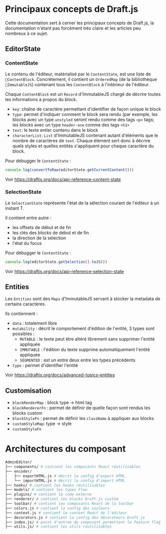 # Principaux concepts de Draft.js

Cette documentation sert à cerner les principaux concepts de Draft.js, la documentation n'étant pas forcément très claire et les articles peu nombreux à ce sujet.

## EditorState

### ContentState
Le contenu de l'éditeur, matérialisé par le `ContentState`, est une liste de `ContentBlock`. Concrètement, il contient un `OrderedMap` (de la bibliothèque `ImmutableJS`) contenant tous les `ContentBlock` à l'intérieur de l'éditeur.

Chaque `ContentBlock` est un `Record` d'ImmutableJS chargé de décrire toutes les informations à propos du block.
* `key`: chaîne de caractère permettant d'identifier de façon unique le block
* `type`: permet d'indiquer comment le block sera rendu (par exemple, les blocks avec un type `unstyled` seront rendu comme des tags `<p>` tags; les blocks avec un type `header-one` comme des tags `<h1>`
* `text`: le texte entier contenu dans le block
* `characterList`: `List` d'ImmutableJS contenant autant d'éléments que le nombre de caractères de `text`. Chaque élément sert donc à décrire quels styles et quelles entités s'appliquent pour chaque caractère du block.

Pour débugger le `ContentState` :
```js
console.log(convertToRaw(editorState.getCurrentContent()))
```

Voir https://draftjs.org/docs/api-reference-content-state

### SelectionState
Le `SelectionState` représente l'état de la sélection courant de l'éditeur à un instant T.

Il contient entre autre :
* les offsets de début et de fin
* les clés des blocks de début et de fin
* la direction de la sélection
* l'état du focus

Pour débugger le `ContentState` :
```js
console.log(editorState.getSelection().toJS())
```

Voir https://draftjs.org/docs/api-reference-selection-state

## Entities

Les `Entities` sont des `Maps` d'ImmutableJS servant à stocker la metadata de certains caractères.

Ils contiennent :
* `data` : totalement libre
* `mutability` : décrit le comportement d'édition de l'entité, 3 types sont possibles :
  * `MUTABLE` : le texte peut être altéré librement sans supprimer l'entité appliquée
  * `IMMUTABLE` : l'édition du texte supprime automatiquement l'entité appliquée
  * `SEGMENTED` : est un entre deux entre les types précédents
* `type` : permet d'identifier l'entité

Voir https://draftjs.org/docs/advanced-topics-entities

## Customisation

* `blockRenderMap` : block type -> html tag
* `blockRendererFn` : permet de définir de quelle façon sont rendus les blocks custom
* `blockStyleFn` : permet de définir les `className` à appliquer aux blocks
* `customStyleMap`: type -> style
* `customStyleFn`

# Architectures du composant

```sh
AdminEditor/
├── components/ # contient les composants React réutilisables
├── encoder/
│   ├── exportHTML.js # décrit la config d'export HTML
│   └── importHTML.js # décrit la config d'import HTML
├── hooks/ # contient les hooks réutilisables
├── models/ # contient les types Flow
├── plugins/ # contient le code externe
├── renderer/ # contient les blocks Draft.js custom
├── toolbar/ # contient les composants React de la toolbar
├── colors.js # contient la config des couleurs
├── context.js # contient le context React de l'éditeur
├── decorators.js # contient la config des décorateurs Draft.js
├── index.js/ # point d'entrée du composant permettant le feature flag
├── utils.js/ # contient les utils réutilisables
```
